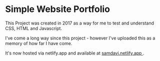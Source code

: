 <h1> Simple Website Portfolio</h1>

<p>
This Project was created in 2017 as a way for me to test and understand CSS, HTML and Javascript.

I've come a long way since this project - however I've uploaded this as a memory of how far I have come.

It's now hosted via netlify.app and available at <a href="https://samdavi.netlify.app/"> samdavi.netlify.app </a>.

</P>
